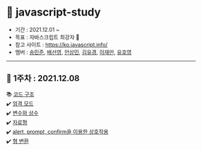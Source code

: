 # 🍏 javascript-study

- 기간 : 2021.12.01 ~ 
- 목표 : 자바스크립트 최강자 🥇
- 참고 사이트 : https://ko.javascript.info/
- 멤버 : [송민준](https://github.com/dkaskgkdua), [배선영](https://github.com/wlsrbqo123), [안상민](https://github.com/tkdals5846), [김유경](https://github.com/kyk4350), [이재만](), [유호영](https://github.com/monii)
---

## 📆 1주차 : 2021.12.08
📚 [코드 구조]() <br/>
✔️ [엄격 모드]() <br/>
✔️ [변수와 상수]() <br/>
✔️ [자료형]() <br/>
✔️ [alert, prompt, confirm을 이용한 상호작용]() <br/>
✔️ [형 변환]() <br/>

